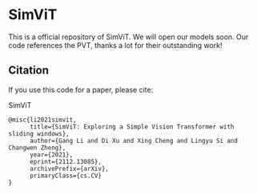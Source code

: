 # SimViT
This is a official repository of SimViT.
We will open our models soon.
Our code references the PVT, thanks a lot for their outstanding work!
## Citation
If you use this code for a paper, please cite:

SimViT
```
@misc{li2021simvit,
      title={SimViT: Exploring a Simple Vision Transformer with sliding windows}, 
      author={Gang Li and Di Xu and Xing Cheng and Lingyu Si and Changwen Zheng},
      year={2021},
      eprint={2112.13085},
      archivePrefix={arXiv},
      primaryClass={cs.CV}
}
```
